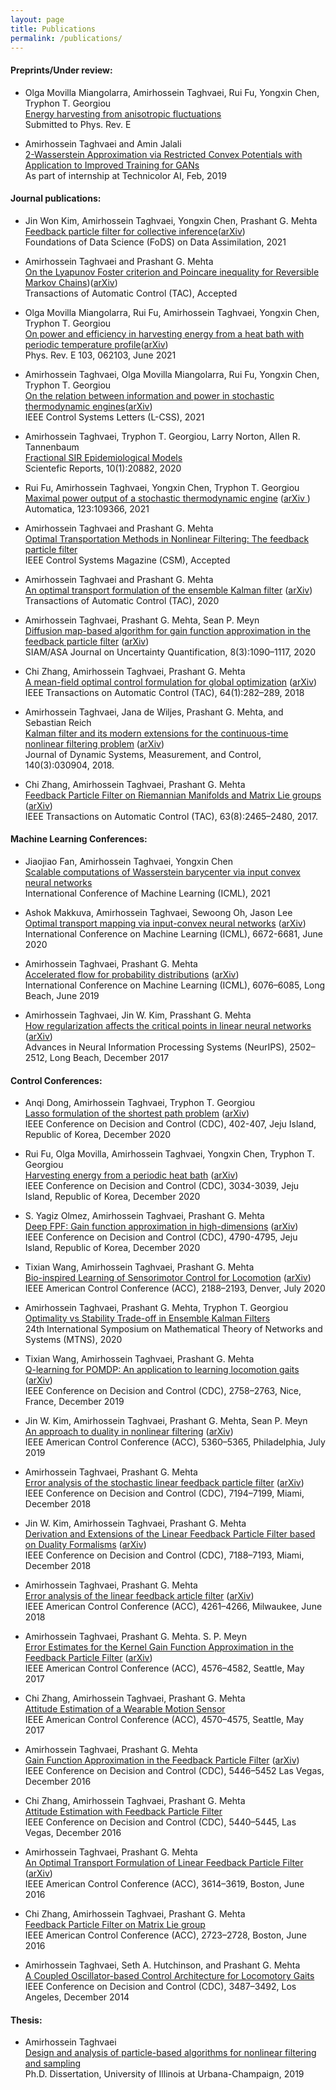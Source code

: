 ```yaml
---
layout: page
title: Publications
permalink: /publications/
---
```

#### Preprints/Under review:
- Olga Movilla Miangolarra, Amirhossein Taghvaei, Rui Fu, Yongxin Chen, Tryphon T. Georgiou                       
[Energy harvesting from anisotropic fluctuations](https://arxiv.org/abs/2108.00334)        
Submitted to Phys. Rev. E 


- Amirhossein Taghvaei and Amin Jalali    
 [2-Wasserstein Approximation via Restricted Convex Potentials with Application to Improved Training for GANs](https://arxiv.org/abs/1902.07197)     
 As part of internship at Technicolor AI, Feb, 2019   


#### Journal publications:
- Jin Won Kim, Amirhossein Taghvaei, Yongxin Chen, Prashant G. Mehta                        
[Feedback particle filter for collective inference](https://www.aimsciences.org/article/doi/10.3934/fods.2021018)([arXiv](https://arxiv.org/abs/2010.06655))                   
Foundations of Data Science (FoDS) on Data Assimilation, 2021    


- Amirhossein Taghvaei and Prashant G. Mehta     
[On the Lyapunov Foster criterion and Poincare inequality for Reversible Markov Chains](https://ieeexplore.ieee.org/document/9456997))([arXiv](https://arxiv.org/abs/2005.08145))    
Transactions of Automatic Control (TAC), Accepted   


- Olga Movilla Miangolarra, Rui Fu, Amirhossein Taghvaei, Yongxin Chen, Tryphon T. Georgiou            
[On power and efficiency in harvesting energy from a heat bath with periodic temperature profile](https://journals.aps.org/pre/abstract/10.1103/PhysRevE.103.062103)([arXiv](https://arxiv.org/abs/2101.05396))        
Phys. Rev. E 103, 062103, June 2021


- Amirhossein Taghvaei, Olga Movilla Miangolarra, Rui Fu, Yongxin Chen, Tryphon T. Georgiou     
[On the relation between information and power in stochastic thermodynamic engines](https://ieeexplore.ieee.org/document/9426929)([arXiv](https://arxiv.org/abs/2103.03986))      
IEEE Control Systems Letters (L-CSS), 2021    


- Amirhossein Taghvaei, Tryphon T. Georgiou, Larry Norton, Allen R. Tannenbaum     
[Fractional SIR Epidemiological Models](https://doi.org/10.1038/s41598-020-77849-7)    
Scientefic Reports, 10(1):20882, 2020


- Rui Fu, Amirhossein Taghvaei, Yongxin Chen, Tryphon T. Georgiou     
 [Maximal power output of a stochastic thermodynamic engine](https://doi.org/10.1016/j.automatica.2020.109366) ([arXiv ](https://arxiv.org/abs/2001.00979))   
Automatica, 123:109366, 2021


- Amirhossein Taghvaei and Prashant G. Mehta          
[Optimal Transportation Methods in Nonlinear Filtering: The feedback particle filter](https://arxiv.org/abs/2102.10712)           
IEEE Control Systems Magazine (CSM), Accepted 


- Amirhossein Taghvaei and Prashant G. Mehta    
 [An optimal transport formulation of the ensemble Kalman filter](https://doi.org/10.1109/TAC.2020.3015410) ([arXiv](https://arxiv.org/abs/1910.02338))        
Transactions of Automatic Control (TAC), 2020


- Amirhossein Taghvaei, Prashant G. Mehta, Sean P. Meyn    
 [Diffusion map-based algorithm for gain function approximation in the feedback particle filter](https://doi.org/10.1137/19M124513X) ([arXiv](https://arxiv.org/abs/1902.07263))     
SIAM/ASA Journal on Uncertainty Quantification, 8(3):1090–1117, 2020


- Chi Zhang, Amirhossein Taghvaei, Prashant G. Mehta    
[A mean-field optimal control formulation for global optimization](https://doi.org/10.1109/TAC.2018.2833060) ([arXiv](https://arxiv.org/abs/1701.02413))       
IEEE Transactions on Automatic Control (TAC), 64(1):282–289, 2018  


- Amirhossein Taghvaei, Jana de Wiljes, Prashant G. Mehta, and Sebastian Reich     
[Kalman filter and its modern extensions for the continuous-time nonlinear filtering problem](https://doi.org/10.1115/1.4037780) ([arXiv](https://arxiv.org/abs/1702.07241))   
Journal of Dynamic Systems, Measurement, and Control, 140(3):030904, 2018.


- Chi Zhang, Amirhossein Taghvaei, Prashant G. Mehta    
[Feedback Particle Filter on Riemannian Manifolds and Matrix Lie groups](https://doi.org/10.1109/TAC.2017.2771336) ([arXiv](https://arxiv.org/abs/1701.02416))       
IEEE Transactions on Automatic Control (TAC), 63(8):2465–2480, 2017. 


#### Machine Learning Conferences:
- Jiaojiao Fan, Amirhossein Taghvaei, Yongxin Chen   
[Scalable computations of Wasserstein barycenter via input convex neural networks](https://arxiv.org/abs/2007.04462)  
International Conference of Machine Learning (ICML), 2021 


- Ashok Makkuva, Amirhossein Taghvaei, Sewoong Oh, Jason Lee    
 [Optimal transport mapping via input-convex neural networks](http://proceedings.mlr.press/v119/makkuva20a.html) ([arXiv](https://arxiv.org/abs/1908.10962))              
International Conference on Machine Learning (ICML), 6672-6681, June 2020


- Amirhossein Taghvaei, Prashant G. Mehta      
[Accelerated flow for probability distributions](http://proceedings.mlr.press/v97/taghvaei19a.html) ([arXiv](https://arxiv.org/abs/1901.03317))        
International Conference on Machine Learning (ICML), 6076–6085, Long Beach, June 2019 


- Amirhossein Taghvaei, Jin W. Kim, Prasshant G. Mehta       
[How regularization affects the critical points in linear neural networks](https://papers.nips.cc/paper/6844-how-regularization-affects-the-critical-points-in-linear-networks) ([arXiv](https://arxiv.org/abs/1709.09625))         
Advances in Neural Information Processing Systems (NeurIPS), 2502–2512, Long Beach, December 2017  


#### Control Conferences:
- Anqi Dong, Amirhossein Taghvaei, Tryphon T. Georgiou       
[Lasso formulation of the shortest path problem](https://ieeexplore.ieee.org/document/9303909) ([arXiv](https://arxiv.org/abs/2005.09152))                 
IEEE Conference on Decision and Control (CDC), 402-407, Jeju Island, Republic of Korea, December 2020 

- Rui Fu, Olga Movilla, Amirhossein Taghvaei, Yongxin Chen, Tryphon T. Georgiou       
[Harvesting energy from a periodic heat bath](https://ieeexplore.ieee.org/document/9304271) ([arXiv](https://arxiv.org/abs/2101.02239))           
IEEE Conference on Decision and Control (CDC), 3034-3039, Jeju Island, Republic of Korea, December 2020 

- S. Yagiz Olmez, Amirhossein Taghvaei, Prashant G. Mehta   
[Deep FPF: Gain function approximation in high-dimensions](https://ieeexplore.ieee.org/document/9304260) ([arXiv](https://arxiv.org/abs/2010.01183))          
IEEE Conference on Decision and Control (CDC), 4790-4795, Jeju Island, Republic of Korea, December 2020 

- Tixian Wang, Amirhossein Taghvaei, Prashant G. Mehta       
[Bio-inspired Learning of Sensorimotor Control for Locomotion](https://ieeexplore.ieee.org/document/9147889) ([arXiv](https://arxiv.org/abs/1910.02556))           
IEEE American Control Conference (ACC), 2188–2193, Denver, July 2020

- Amirhossein Taghvaei, Prashant G. Mehta, Tryphon T. Georgiou      
[Optimality vs Stability Trade-off in Ensemble Kalman Filters](https://arxiv.org/abs/2010.09920)           
24th International Symposium on Mathematical Theory of Networks and Systems (MTNS), 2020 

- Tixian Wang, Amirhossein Taghvaei, Prashant G. Mehta        
[Q-learning for POMDP: An application to learning locomotion gaits](https://ieeexplore.ieee.org/document/9030143) ([arXiv](https://arxiv.org/abs/1910.00107))            
IEEE Conference on Decision and Control (CDC), 2758–2763, Nice, France, December 2019
  
- Jin W. Kim, Amirhossein Taghvaei, Prashant G. Mehta, Sean P. Meyn        
[An approach to duality in nonlinear filtering](https://ieeexplore.ieee.org/document/8815136) ([arXiv](https://arxiv.org/abs/1809.10762))            
IEEE American Control Conference (ACC), 5360–5365, Philadelphia, July 2019

- Amirhossein Taghvaei, Prashant G. Mehta       
[Error analysis of the stochastic linear feedback particle filter](https://ieeexplore.ieee.org/document/8619806) ([arXiv](https://arxiv.org/abs/1809.07892))            
IEEE Conference on Decision and Control (CDC), 7194–7199, Miami, December 2018

- Jin W. Kim, Amirhossein Taghvaei, Prashant G. Mehta      
[Derivation and Extensions of the Linear Feedback Particle Filter based on Duality Formalisms](https://ieeexplore.ieee.org/document/8618878) ([arXiv](https://arxiv.org/abs/1804.04199))               
IEEE Conference on Decision and Control (CDC), 7188–7193, Miami, December 2018   

- Amirhossein Taghvaei, Prashant G. Mehta      
[Error analysis of the linear feedback article filter](https://ieeexplore.ieee.org/document/8430867) ([arXiv](https://arxiv.org/abs/1710.11008))      
IEEE American Control Conference (ACC), 4261–4266, Milwaukee, June 2018 
 
- Amirhossein Taghvaei, Prashant G. Mehta. S. P. Meyn           
[Error Estimates for the Kernel Gain Function Approximation in the Feedback Particle Filter](https://ieeexplore.ieee.org/document/7963661) ([arXiv](https://arxiv.org/abs/1612.05606))       
IEEE American Control Conference (ACC), 4576–4582, Seattle, May 2017

- Chi Zhang, Amirhossein Taghvaei, Prashant G. Mehta      
[Attitude Estimation of a Wearable Motion Sensor](https://ieeexplore.ieee.org/document/7963660)       
IEEE American Control Conference (ACC), 4570–4575, Seattle, May 2017

- Amirhossein Taghvaei, Prashant G. Mehta     
[Gain Function Approximation in the Feedback Particle Filter](https://ieeexplore.ieee.org/document/7799105) ([arXiv](https://arxiv.org/abs/1603.05496))     
IEEE Conference on Decision and Control (CDC), 5446–5452 Las Vegas, December 2016

- Chi Zhang, Amirhossein Taghvaei, Prashant G. Mehta       
[Attitude Estimation with Feedback Particle Filter](https://ieeexplore.ieee.org/document/7799104)      
IEEE Conference on Decision and Control (CDC), 5440–5445, Las Vegas, December 2016  

- Amirhossein Taghvaei, Prashant G. Mehta       
[An Optimal Transport Formulation of Linear Feedback Particle Filter](https://ieeexplore.ieee.org/abstract/document/7525474) ([arXiv](https://arxiv.org/abs/1510.01948))        
IEEE American Control Conference (ACC), 3614–3619, Boston, June 2016 

- Chi Zhang, Amirhossein Taghvaei, Prashant G. Mehta        
[Feedback Particle Filter on Matrix Lie group](https://ieeexplore.ieee.org/document/7525330)        
IEEE American Control Conference (ACC), 2723–2728, Boston, June 2016   

- Amirhossein Taghvaei, Seth A. Hutchinson, and Prashant G. Mehta       
[A Coupled Oscillator-based Control Architecture for Locomotory Gaits](https://ieeexplore.ieee.org/abstract/document/7039930)        
IEEE Conference on Decision and Control (CDC), 3487–3492, Los Angeles, December 2014


#### Thesis:

- Amirhossein Taghvaei        
[Design and analysis of particle-based algorithms for nonlinear filtering and sampling](http://hdl.handle.net/2142/105673)    
Ph.D. Dissertation, University of Illinois at Urbana-Champaign, 2019 